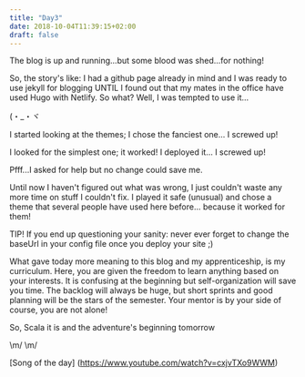 ```yaml
---
title: "Day3"
date: 2018-10-04T11:39:15+02:00
draft: false
---
```


The blog is up and running...but some blood was shed...for nothing!

So, the story's like: I had a github page already in mind and I was ready to use jekyll for blogging UNTIL I found out that my mates in the office have used Hugo with Netlify. So what? Well, I was tempted to use it...  

(・_・ヾ

I started looking at the themes; I chose the fanciest one... I screwed up!

I looked for the simplest one; it worked! I deployed it... I screwed up!

Pfff...I asked for help but no change could save me.

Until now I haven't figured out what was wrong, I just couldn't waste any more time on stuff I couldn't fix. I played it safe (unusual) and chose a theme that several people have used here before... because it worked for them!

TIP! If you end up questioning your sanity: never  ever forget to change the baseUrl in your config file once you deploy your site ;)

What gave today more meaning to this blog and my apprenticeship, is my curriculum. Here, you are given the freedom to learn anything based on your interests. It is confusing at the beginning but self-organization will save you time. The backlog will always be huge, but short sprints and good planning will be the stars of the semester. Your mentor is by your side of course, you are not alone!

So, Scala it is and the adventure's beginning tomorrow

\m/ \m/

[Song of the day] (https://www.youtube.com/watch?v=cxjvTXo9WWM)
